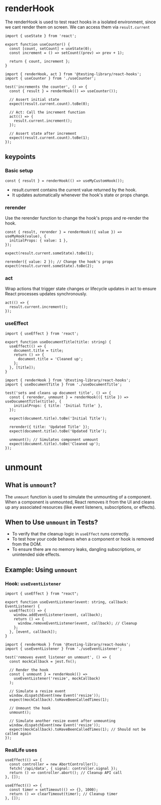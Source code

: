# renderHook

The renderHook is used to test react hooks in a isolated environment, since we cant render them on screen.
We can access them via `result.current`

```typescriptreact
import { useState } from 'react';

export function useCounter() {
  const [count, setCount] = useState(0);
  const increment = () => setCount((prev) => prev + 1);

  return { count, increment };
}
```

```typescriptreact
import { renderHook, act } from '@testing-library/react-hooks';
import { useCounter } from './useCounter';

test('increments the counter', () => {
  const { result } = renderHook(() => useCounter());

  // Assert initial state
  expect(result.current.count).toBe(0);

  // Act: Call the increment function
  act(() => {
    result.current.increment();
  });

  // Assert state after increment
  expect(result.current.count).toBe(1);
});
```

## keypoints

### Basic setup

```typescriptreact
const { result } = renderHook(() => useMyCustomHook());
```

- result.current contains the current value returned by the hook.
- It updates automatically whenever the hook's state or props change.

### rerender

Use the rerender function to change the hook's props and re-render the hook.

```typescriptreact
const { result, rerender } = renderHook(({ value }) => useMyHook(value), {
  initialProps: { value: 1 },
});

expect(result.current.someState).toBe(1);

rerender({ value: 2 }); // Change the hook's props
expect(result.current.someState).toBe(2);
```

### act

Wrap actions that trigger state changes or lifecycle updates
in act to ensure React processes updates synchronously.

```typescriptreact
act(() => {
  result.current.increment();
});
```

### useEffect

```typescriptreact
import { useEffect } from 'react';

export function useDocumentTitle(title: string) {
  useEffect(() => {
    document.title = title;
    return () => {
      document.title = 'Cleaned up';
    };
  }, [title]);
}
```

```typescriptreact
import { renderHook } from '@testing-library/react-hooks';
import { useDocumentTitle } from './useDocumentTitle';

test('sets and cleans up document title', () => {
  const { rerender, unmount } = renderHook(({ title }) => useDocumentTitle(title), {
    initialProps: { title: 'Initial Title' },
  });

  expect(document.title).toBe('Initial Title');

  rerender({ title: 'Updated Title' });
  expect(document.title).toBe('Updated Title');

  unmount(); // Simulates component unmount
  expect(document.title).toBe('Cleaned up');
});
```

# unmount

## What is `unmount`?

The `unmount` function is used to simulate the unmounting of a component.
When a component is unmounted, React removes it from the UI
and cleans up any associated resources (like event listeners, subscriptions, or effects).

## When to Use `unmount` in Tests?

- To verify that the cleanup logic in `useEffect` runs correctly.
- To test how your code behaves when a component or hook is removed from the DOM.
- To ensure there are no memory leaks, dangling subscriptions, or unintended side effects.


## Example: Using `unmount`

### Hook: `useEventListener`

```tsx
import { useEffect } from "react";

export function useEventListener(event: string, callback: EventListener) {
  useEffect(() => {
    window.addEventListener(event, callback);
    return () => {
      window.removeEventListener(event, callback); // Cleanup
    };
  }, [event, callback]);
}
```

```typescriptreact
import { renderHook } from '@testing-library/react-hooks';
import { useEventListener } from './useEventListener';

test('removes event listener on unmount', () => {
  const mockCallback = jest.fn();

  // Render the hook
  const { unmount } = renderHook(() =>
    useEventListener('resize', mockCallback)
  );

  // Simulate a resize event
  window.dispatchEvent(new Event('resize'));
  expect(mockCallback).toHaveBeenCalledTimes(1);

  // Unmount the hook
  unmount();

  // Simulate another resize event after unmounting
  window.dispatchEvent(new Event('resize'));
  expect(mockCallback).toHaveBeenCalledTimes(1); // Should not be called again
});
```

### RealLife uses

```typescriptreact
useEffect(() => {
  const controller = new AbortController();
  fetch('/api/data', { signal: controller.signal });
  return () => controller.abort(); // Cleanup API call
}, []);
```

```typescriptreact
useEffect(() => {
  const timer = setTimeout(() => {}, 1000);
  return () => clearTimeout(timer); // Cleanup timer
}, []);
```
